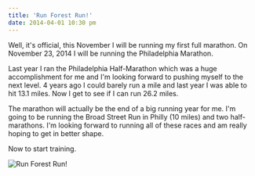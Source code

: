 ```yaml
---
title: 'Run Forest Run!'
date: 2014-04-01 10:30 pm
---
```


Well, it's official, this November I will be running my first full marathon. On November 23, 2014 I will be running the Philadelphia Marathon.

Last year I ran the Philadelphia Half-Marathon which was a huge accomplishment for me and I'm looking forward to pushing myself to the next level. 4 years ago I could barely run a mile and last year I was able to hit 13.1 miles. Now I get to see if I can run 26.2 miles.

The marathon will actually be the end of a big running year for me. I'm going to be running the Broad Street Run in Philly (10 miles) and two half-marathons. I'm looking forward to running all of these races and am really hoping to get in better shape.

Now to start training.

<p class="center-align"><img src="/assets/images/posts/run-forest-run.jpg" alt="Run Forest Run!" class="has-title" /></p>
